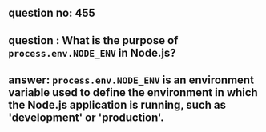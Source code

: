 
      
## question no: 455

## question : What is the purpose of `process.env.NODE_ENV` in Node.js?

## answer: `process.env.NODE_ENV` is an environment variable used to define the environment in which the Node.js application is running, such as 'development' or 'production'.
      
